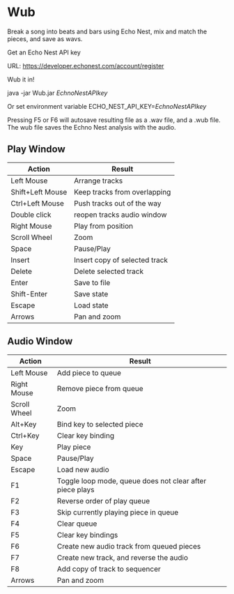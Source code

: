 Wub
==============
Break a song into beats and bars using Echo Nest, mix and match the pieces, and save as wavs.

Get an Echo Nest API key

URL: https://developer.echonest.com/account/register

Wub it in!

java -jar Wub.jar *EchnoNestAPIkey*

Or set environment variable ECHO_NEST_API_KEY=*EchnoNestAPIkey*

Pressing F5 or F6 will autosave resulting file as a .wav file, and a .wub file. The wub file saves the Echno Nest analysis with the audio.

Play Window
----

Action			|Result
----------------|-----------------------------------------
Left Mouse 		|Arrange tracks
Shift+Left Mouse|Keep tracks from overlapping
Ctrl+Left Mouse |Push tracks out of the way
Double click	|reopen tracks audio window
Right Mouse		|Play from position
Scroll Wheel	|Zoom
Space			|Pause/Play
Insert			|Insert copy of selected track
Delete			|Delete selected track
Enter			|Save to file
Shift-Enter		|Save state
Escape			|Load state
Arrows			|Pan and zoom


Audio Window
----

Action			|Result
----------------|-----------------------------------------
Left Mouse		|Add piece to queue
Right Mouse		|Remove piece from queue
Scroll Wheel	|Zoom
Alt+Key			|Bind key to selected piece
Ctrl+Key		|Clear key binding
Key				|Play piece
Space			|Pause/Play
Escape 			|Load new audio
F1				|Toggle loop mode, queue does not clear after piece plays
F2         		|Reverse order of play queue
F3				|Skip currently playing piece in queue
F4				|Clear queue
F5              |Clear key bindings
F6              |Create new audio track from queued pieces
F7				|Create new track, and reverse the audio
F8				|Add copy of track to sequencer
Arrows			|Pan and zoom